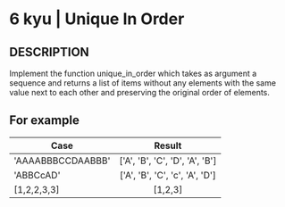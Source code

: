 # 6 kyu | Unique In Order

## DESCRIPTION

Implement the function unique_in_order which takes as argument a sequence and returns a list of items without any elements with the same value next to each other and preserving the original order of elements.

## For example

| Case        | Result           |
| ------------- |:-------------:|
'AAAABBBCCDAABBB' | ['A', 'B', 'C', 'D', 'A', 'B']
'ABBCcAD' | ['A', 'B', 'C', 'c', 'A', 'D']
[1,2,2,3,3] | [1,2,3]
